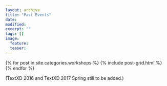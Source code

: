 ```yaml
---
layout: archive
title: "Past Events"
date: 
modified:
excerpt: ""
tags: []
image:
  feature:
  teaser:
---
```


<!--<figure>
	<a href="http://www.imagexd.org/2017/"><img src="{{ site.url }}/images/logo_eScience_2.png" style="width: 250px;"></a>
	<figcaption>ImageXD Workshop 2017</figcaption>
</figure>


<figure>
	<a href="http://www.imagexd.org/2016/"><img src="{{ site.url }}/images/logo_BIDS_2.png" style="width: 250px;" ></a>
	<figcaption>ImageXD Workshop 2017</figcaption>
</figure>-->


<div class="tiles">
{% for post in site.categories.workshops %}
	{% include post-grid.html %}
{% endfor %}	
</div><!-- /.tiles -->

(TextXD 2016 and TextXD 2017 Spring still to be added.)
